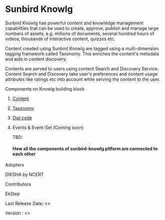 # Sunbird Knowlg

Sunbird Knowlg has powerful content and knowledge management capabilities that can be used to create, approve, publish and manage large numbers of assets, e.g. millions of documents, several hundred hours of videos, thousands of interactive content, quizzes etc.&#x20;

Content created using Sunbird Knowlg are tagged using a multi-dimension tagging framework called Taxonomy.  This enriches the content's metadata and aids in content discovery.

Contents are served to users using content Search and Discovery Service.  Content Search and Discovery take user's preferences and content usage attributes like ratings etc into account while serving the content to the user. &#x20;



Components on Knowlg building block

1. [Content](learn/docs/content-management/)
2. [Taxonomy](learn/docs/taxonomy/)
3. [Dial code](learn/docs/dialcode/)
4.  Events & Event-Set (Coming soon)



    TBD:&#x20;

    #### How all the components of sunbird-knowlg pltform are connected to each other

Adopters&#x20;

DIKSHA by NCERT

Contributors&#x20;

EkStep

Last Release Date: <>

Version : <>


